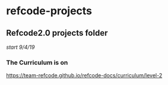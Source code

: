 # refcode-projects

## Refcode2.0 projects folder 
*start 9/4/19*

### The Curriculum is on 
https://team-refcode.github.io/refcode-docs/curriculum/level-2
